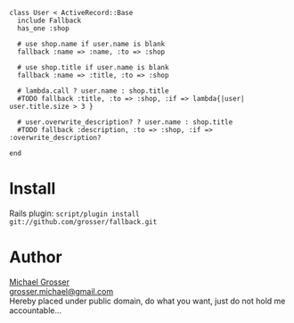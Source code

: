     class User < ActiveRecord::Base
      include Fallback
      has_one :shop

      # use shop.name if user.name is blank
      fallback :name => :name, :to => :shop

      # use shop.title if user.name is blank
      fallback :name => :title, :to => :shop

      # lambda.call ? user.name : shop.title
      #TODO fallback :title, :to => :shop, :if => lambda{|user| user.title.size > 3 }

      # user.overwrite_description? ? user.name : shop.title
      #TODO fallback :description, :to => :shop, :if => :overwrite_description?

    end


Install
=======
Rails plugin: ` script/plugin install git://github.com/grosser/fallback.git `

Author
======
[Michael Grosser](http://pragmatig.wordpress.com)  
grosser.michael@gmail.com  
Hereby placed under public domain, do what you want, just do not hold me accountable...
